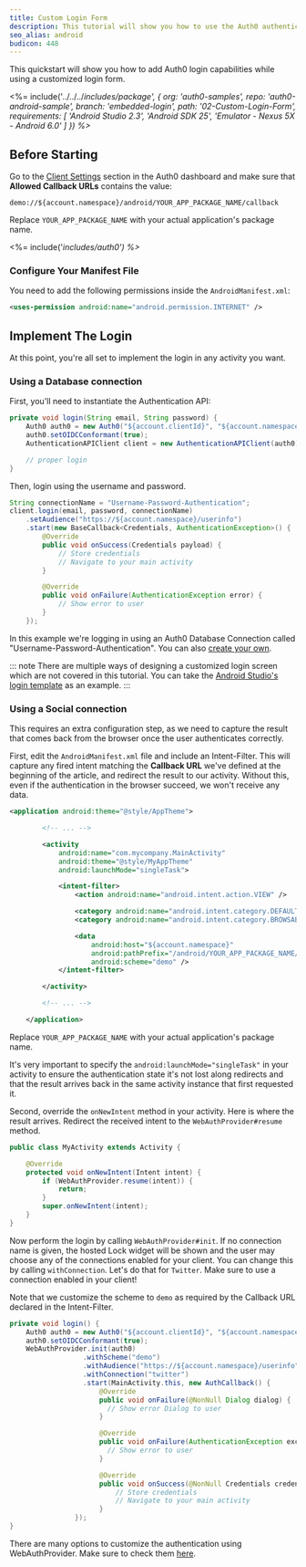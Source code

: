 ```yaml
---
title: Custom Login Form
description: This tutorial will show you how to use the Auth0 authentication API in your Android project to create a custom login form.
seo_alias: android
budicon: 448
---
```


This quickstart will show you how to add Auth0 login capabilities while using a customized login form.

<%= include('../../../_includes/_package', {
  org: 'auth0-samples',
  repo: 'auth0-android-sample',
  branch: 'embedded-login',
  path: '02-Custom-Login-Form',
  requirements: [
    'Android Studio 2.3',
    'Android SDK 25',
    'Emulator - Nexus 5X - Android 6.0'
  ]
}) %>__

## Before Starting

Go to the [Client Settings](${manage_url}/#/applications/${account.clientId}/settings) section in the Auth0 dashboard and make sure that **Allowed Callback URLs** contains the value:

```text
demo://${account.namespace}/android/YOUR_APP_PACKAGE_NAME/callback
```

Replace `YOUR_APP_PACKAGE_NAME` with your actual application's package name.

<%= include('_includes/_auth0') %>__

### Configure Your Manifest File

You need to add the following permissions inside the `AndroidManifest.xml`:

```xml
<uses-permission android:name="android.permission.INTERNET" />
```

## Implement The Login

At this point, you're all set to implement the login in any activity you want.

### Using a Database connection

First, you'll need to instantiate the Authentication API:

```java
private void login(String email, String password) {
    Auth0 auth0 = new Auth0("${account.clientId}", "${account.namespace}");
    auth0.setOIDCConformant(true);
    AuthenticationAPIClient client = new AuthenticationAPIClient(auth0);

    // proper login
}
```

Then, login using the username and password.

```java
String connectionName = "Username-Password-Authentication";
client.login(email, password, connectionName)
    .setAudience("https://${account.namespace}/userinfo")
    .start(new BaseCallback<Credentials, AuthenticationException>() {
        @Override
        public void onSuccess(Credentials payload) {
            // Store credentials
            // Navigate to your main activity
        }

        @Override
        public void onFailure(AuthenticationException error) {
            // Show error to user
        }
    });
```

In this example we're logging in using an Auth0 Database Connection called "Username-Password-Authentication". You can also [create your own](${manage_url}/#/connections/database/new).

::: note
There are multiple ways of designing a customized login screen which are not covered in this tutorial. You can take the [Android Studio's login template](https://developer.android.com/studio/projects/templates.html) as an example.
:::

### Using a Social connection

This requires an extra configuration step, as we need to capture the result that comes back from the browser once the user authenticates correctly.

First, edit the `AndroidManifest.xml` file and include an Intent-Filter. This will capture any fired intent matching the **Callback URL** we've defined at the beginning of the article, and redirect the result to our activity. Without this, even if the authentication in the browser succeed, we won't receive any data.

```xml
<application android:theme="@style/AppTheme">

        <!-- ... -->

        <activity
            android:name="com.mycompany.MainActivity"
            android:theme="@style/MyAppTheme"
            android:launchMode="singleTask">

            <intent-filter>
                <action android:name="android.intent.action.VIEW" />

                <category android:name="android.intent.category.DEFAULT" />
                <category android:name="android.intent.category.BROWSABLE" />

                <data
                    android:host="${account.namespace}"
                    android:pathPrefix="/android/YOUR_APP_PACKAGE_NAME/callback"
                    android:scheme="demo" />
            </intent-filter>

        </activity>

        <!-- ... -->

    </application>
```

Replace `YOUR_APP_PACKAGE_NAME` with your actual application's package name.

It's very important to specify the `android:launchMode="singleTask"` in your activity to ensure the authentication state it's not lost along redirects and that the result arrives back in the same activity instance that first requested it.

Second, override the `onNewIntent` method in your activity. Here is where the result arrives. Redirect the received intent to the `WebAuthProvider#resume` method.

```java
public class MyActivity extends Activity {

    @Override
    protected void onNewIntent(Intent intent) {
        if (WebAuthProvider.resume(intent)) {
            return;
        }
        super.onNewIntent(intent);
    }
}
```


Now perform the login by calling `WebAuthProvider#init`. If no connection name is given, the hosted Lock widget will be shown and the user may choose any of the connections enabled for your client. You can change this by calling `withConnection`. Let's do that for `Twitter`. Make sure to use a connection enabled in your client!

Note that we customize the scheme to `demo` as required by the Callback URL declared in the Intent-Filter.

```java
private void login() {
    Auth0 auth0 = new Auth0("${account.clientId}", "${account.namespace}");
    auth0.setOIDCConformant(true);
    WebAuthProvider.init(auth0)
                  .withScheme("demo")
                  .withAudience("https://${account.namespace}/userinfo")
                  .withConnection("twitter")
                  .start(MainActivity.this, new AuthCallback() {
                      @Override
                      public void onFailure(@NonNull Dialog dialog) {
                        // Show error Dialog to user
                      }

                      @Override
                      public void onFailure(AuthenticationException exception) {
                        // Show error to user
                      }

                      @Override
                      public void onSuccess(@NonNull Credentials credentials) {
                          // Store credentials
                          // Navigate to your main activity
                      }
                });
}
```

There are many options to customize the authentication using WebAuthProvider. Make sure to check them [here](/libraries/auth0-android#implementing-web-based-auth).

